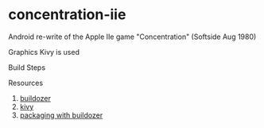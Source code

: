 # concentration-iie
Android re-write of the Apple IIe game "Concentration" (Softside Aug 1980)

Graphics
Kivy is used

Build Steps


Resources
1. [buildozer](https://buildozer.readthedocs.io/en/latest/)
1. [kivy](https://kivy.org/docs/)
1. [packaging with buildozer](https://kivy.org/docs/guide/packaging-android.html#buildozer)
